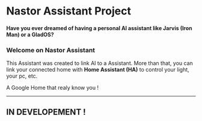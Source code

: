 
# Nastor Assistant Project

#### Have you ever dreamed of having a personal AI assistant like Jarvis (Iron Man) or a GladOS?

### Welcome on  Nastor Assistant

This Assistant was created to link AI to a Assistant.
More than that, you can link your connected home with **Home Assistant (HA)** to control your light, your pc, etc.

A Google Home that realy know you !
____

## IN DEVELOPEMENT !

